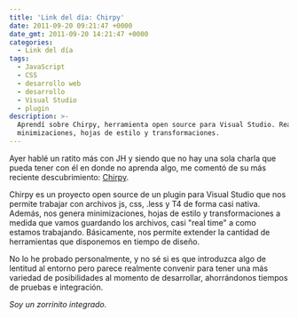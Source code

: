 ```yaml
---
title: 'Link del día: Chirpy'
date: 2011-09-20 09:21:47 +0000
date_gmt: 2011-09-20 14:21:47 +0000
categories:
  - Link del día
tags:
  - JavaScript
  - CSS
  - desarrollo web
  - desarrollo
  - Visual Studio
  - plugin
description: >-
  Aprendí sobre Chirpy, herramienta open source para Visual Studio. Real time
  minimizaciones, hojas de estilo y transformaciones.
---
```



Ayer hablé un ratito más con JH y siendo que no hay una sola charla que pueda tener con él en donde no aprenda algo, me comentó de su más reciente descubrimiento: [Chirpy](http://chirpy.codeplex.com/).

Chirpy es un proyecto open source de un plugin para Visual Studio que nos permite trabajar con archivos js, css, .less y T4 de forma casi nativa. Además, nos genera minimizaciones, hojas de estilo y transformaciones a medida que vamos guardando los archivos, casi "real time" a como estamos trabajando. Básicamente, nos permite extender la cantidad de herramientas que disponemos en tiempo de diseño.

No lo he probado personalmente, y no sé si es que introduzca algo de lentitud al entorno pero parece realmente convenir para tener una más variedad de posibilidades al momento de desarrollar, ahorrándonos tiempos de pruebas e integración.

_Soy un zorrinito integrado._
